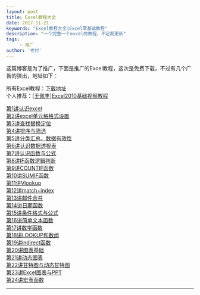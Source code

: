 ```yaml
---
layout: post
title: Excel教程大全
date: 2017-11-21
keywords: "Excel教程大全|Excel零基础教程"
description: "一个完整一个excel的教程，不定期更新"
tags:
     - 推广
author: '老付'
---
```

  

  这篇博客是为了推广，下面是推广的Excel教程，这次是免费下载，不过有几个广告的弹出，地址如下：    

  所有Excel教程：<a href="https://u7704756.pipipan.com/dir/7704756-26054129-171c72/" target="_blank">下载地址</a><br/>
  个人推荐：<a href="https://u7704756.pipipan.com/dir/7704756-26053754-ed5f28/" target="_blank">[王佩丰]Excel2010基础视频教程</a><br/>

  <a href="https://u7704756.pipipan.com/dir/7704756-26053826-abf2b6/" target="_blank">第1讲认识excel</a><br/>
  <a href="https://u7704756.pipipan.com/dir/7704756-26053799-7057e3/" target="_blank">第2讲excel单元格格式设置</a><br/>
  <a href="https://u7704756.pipipan.com/dir/7704756-26053802-b107d8/" target="_blank">第3讲查找替换定位</a><br/>
  <a href="https://u7704756.pipipan.com/dir/7704756-26053808-3fbd16/" target="_blank">第4讲排序与筛选</a><br/>
  <a href="https://u7704756.pipipan.com/dir/7704756-26053805-40cd0c/" target="_blank">第5讲分类汇总、数据有效性</a><br/>
  <a href="https://u7704756.pipipan.com/dir/7704756-26053811-99c0d8/" target="_blank">第6讲认识数据透视表</a><br/>
  <a href="https://u7704756.pipipan.com/dir/7704756-26053814-1b032f/" target="_blank">第7讲认识函数与公式</a><br/>
  <a href="https://u7704756.pipipan.com/dir/7704756-26053817-a9ee77/" target="_blank">第8讲IF函数逻辑判断</a><br/>
  <a href="https://u7704756.pipipan.com/dir/7704756-26053820-ea065f/" target="_blank">第9讲COUNTIF函数</a><br/>
  <a href="https://u7704756.pipipan.com/dir/7704756-26053760-9c01ca/" target="_blank">第10讲SUMIF函数</a><br/>
  <a href="https://u7704756.pipipan.com/dir/7704756-26053766-ea798b/" target="_blank">第11讲Vlookup</a><br/>
  <a href="https://u7704756.pipipan.com/dir/7704756-26053763-62fee2/" target="_blank">第12讲match+index</a><br/>
  <a href="https://u7704756.pipipan.com/dir/7704756-26053769-218b56/" target="_blank">第13讲邮件合并</a><br/>
  <a href="https://u7704756.pipipan.com/dir/7704756-26053772-1ee52a/" target="_blank">第14讲日期函数</a><br/>
  <a href="https://u7704756.pipipan.com/dir/7704756-26053775-9470b5/" target="_blank">第15讲条件格式与公式</a><br/>
  <a href="https://u7704756.pipipan.com/dir/7704756-26053778-b9eb93/" target="_blank">第16讲简单文本函数</a><br/>
  <a href="https://u7704756.pipipan.com/dir/7704756-26053781-a2781e/" target="_blank">第17讲数学函数</a><br/>
  <a href="https://u7704756.pipipan.com/dir/7704756-26053787-4b44b3/" target="_blank">第18讲LOOKUP和数组</a><br/>
  <a href="https://u7704756.pipipan.com/dir/7704756-26053784-c71d4d/" target="_blank">第19讲indirect函数</a><br/>
  <a href="https://u7704756.pipipan.com/dir/7704756-26053823-f6848f/" target="_blank">第20讲图表基础</a><br/>
  <a href="https://u7704756.pipipan.com/dir/7704756-26053790-20cb88/" target="_blank">第21讲动态图表</a><br/>
  <a href="https://u7704756.pipipan.com/dir/7704756-26053829-e6fd81/" target="_blank">第22讲甘特图与动态甘特图</a><br/>
  <a href="https://u7704756.pipipan.com/dir/7704756-26053793-16a7d6/" target="_blank">第23讲Excel图表与PPT</a><br/>
  <a href="https://u7704756.pipipan.com/dir/7704756-26053796-9d5251/" target="_blank">第24讲宏表函数</a><br/>

  -------------------




